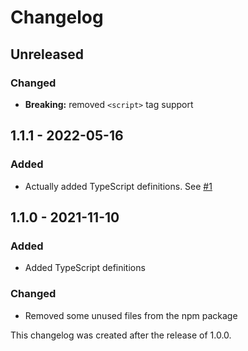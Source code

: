 # Changelog

## Unreleased

### Changed

- **Breaking:** removed `<script>` tag support

## 1.1.1 - 2022-05-16

### Added

- Actually added TypeScript definitions. See [#1](https://github.com/EvanHahn/arraywrap.js/pull/1)

## 1.1.0 - 2021-11-10

### Added

- Added TypeScript definitions

### Changed

- Removed some unused files from the npm package

This changelog was created after the release of 1.0.0.

